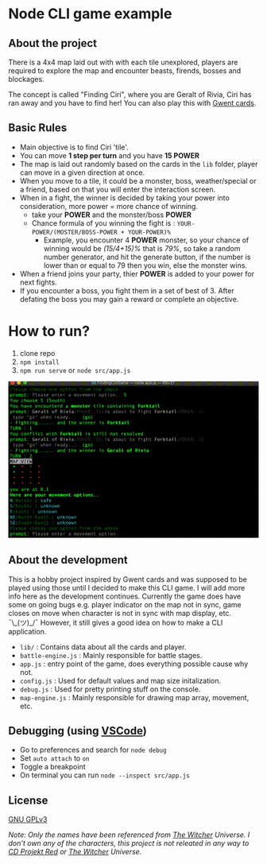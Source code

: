 Node CLI game example
===
About the project
---
There is a 4x4 map laid out with with each tile unexplored, players are required to explore the map and encounter beasts, firends, bosses and blockages.

The concept is called "Finding Ciri", where you are Geralt of Rivia, Ciri has ran away and you have to find her! You can also play this with [Gwent cards](https://i.ytimg.com/vi/SkfzMVySZ74/maxresdefault.jpg).

Basic Rules
---
- Main objective is to find Ciri 'tile'.
- You can move **1 step per turn** and you have **15 POWER**
- The map is laid out randomly based on the cards in the `lib` folder, player can move in a given direction at once.
- When you move to a tile, it could be a monster, boss, weather/special or a friend, based on that you will enter the interaction screen.
- When in a fight, the winner is decided by taking your power into consideration, more power = more chance of winning.
    - take your **POWER** and the monster/boss **POWER**
    - Chance formula of you winning the fight is : `YOUR-POWER/(MOSTER/BOSS-POWER + YOUR-POWER)%`
        - Example, you encounter 4 **POWER** monster, so your chance of winning would be *(15/4+15)%* that is *79%*, so take a random number generator, and hit the generate button, if the number is lower than or equal to 79 then you win, else the monster wins.
- When a friend joins your party, thier **POWER** is added to your power for next fights.
- If you encounter a boss, you fight them in a set of best of 3. After defating the boss you may gain a reward or complete an objective.

# How to run?

1. clone repo
2. `npm install`
3. `npm run serve` or `node src/app.js`

![Preview](./assets/example.gif?raw=true "Preview")

About the development
---
This is a hobby project inspired by Gwent cards and was supposed to be played using those until I decided to make this CLI game. I will add more info here as the development continues. Currently the game does have some on going bugs e.g. player indicator on the map not in sync, game closes on move when character is not in sync with map display, etc. ¯\\\_(ツ)_/¯ However, it still gives a good idea on how to make a CLI application.

- `lib/` : Contains data about all the cards and player.
- `battle-engine.js` : Mainly responsible for battle stages.
- `app.js` : entry point of the game, does everything possible cause why not.
- `config.js` : Used for default values and map size initalization.
- `debug.js` : Used for pretty printing stuff on the console.
- `map-engine.js` : Mainly responsible for drawing map array, movement, etc.

Debugging (using [VSCode](https://code.visualstudio.com/))
---
- Go to preferences and search for `node debug`
- Set `auto attach` to `on`
- Toggle a breakpoint
- On terminal you can run  `node --inspect src/app.js`

License
---
[GNU GPLv3](https://choosealicense.com/licenses/gpl-3.0/)

_Note: Only the names have been referenced from [The Witcher](https://en.wikipedia.org/wiki/The_Witcher) Universe. I don't own any of the characters, this project is not releated in any way to [CD Projekt Red](https://en.cdprojektred.com/) or [The Witcher](https://en.wikipedia.org/wiki/The_Witcher) Universe._